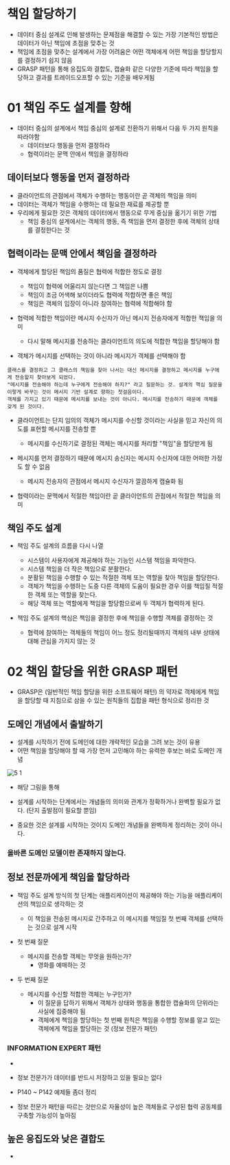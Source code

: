 # 책임 할당하기
- 데이터 중심 설계로 인해 발생하는 문제점을 해결할 수 있는 가장 기본적인 방법은 데이터가 아닌 책임에 초점을 맞추는 것
- 책임에 초점을 맞추는 설계에서 가장 어려움은 어떤 객체에게 어떤 책임을 할당할지를 결정하기 쉽지 않음
- GRASP 패턴을 통해 응집도와 결합도, 캡슐화 같은 다양한 기준에 따라 책임을 할당하고 결과를 트레이드오프할 수 있는 기준을 배우게됨


# 01 책임 주도 설계를 향해
- 데이터 중심의 설계에서 책임 중심의 설계로 전환하기 위해서 다음 두 가지 원칙을 따라야함
  - 데이터보다 행동을 먼저 결정하라
  - 협력이라는 문맥 안에서 책임을 결정하라
  
## 데이터보다 행동을 먼저 결정하라
- 클라이언트의 관점에서 객체가 수행하는 행동이란 곧 객체의 책임을 의미
- 데이터는 객체가 책임을 수행하는 데 필요한 재료를 제공할 뿐
- 우리에게 필요한 것은 객체의 데이터에서 행동으로 무게 중심을 옮기기 위한 기법
  - 책임 중심의 설계에서는 객체의 행동, 즉 책임을 먼저 결정한 후에 객체의 상태를 결정한다는 것

## 협력이라는 문맥 안에서 책임을 결정하라
- 객체에게 할당된 책임의 품질은 협력에 적합한 정도로 결정
  - 책임이 협력에 어울리지 않는다면 그 책임은 나쁨
  - 책임이 조금 어색해 보이더라도 협력에 적합하면 좋은 책임
  - 책임은 객체의 입장이 아니라 참여하는 협력에 적합해야 함
  
- 협력에 적합한 책임이란 메시지 수신자가 아닌 메시지 전송자에게 적합한 책임을 의미
  - 다시 말해 메시지를 전송하는 클라이언트의 의도에 적합한 책임을 할당해야 함

- 객체가 메시지를 선택하는 것이 아니라 메시지가 객체를 선택해야 함

```
클래스를 결정하고 그 클래스의 책임을 찾아 나서는 대신 메시지를 결정하고 메시지를 누구에게 전송할지 찾아보게 되었다.
"메시지를 전송해야 하는데 누구에게 전송해야 하지?" 라고 질문하는 것. 설계의 핵심 질문을 이렇게 바꾸는 것이 메시지 기반 설계로 향하는 첫걸음이다.
객체를 가지고 있기 때문에 메시지를 보내는 것이 아니다. 메시지를 전송하기 때문에 객체를 갖게 된 것이다.
```

- 클라이언트는 단지 임의의 객체가 메시지를 수신할 것이라는 사실을 믿고 자신의 의도를 표현할 메시지를 전송할 뿐
  - 메시지를 수신하기로 결정된 객체는 메시지를 처리할 "책임"을 할당받게 됨
- 메시지를 먼저 결정하기 때문에 메시지 송신자는 메시지 수신자에 대한 어떠한 가정도 할 수 없음
  - 메시지 전송자의 관점에서 메시지 수신자가 깔끔하게 캡슐화 됨
  
- 협력이라는 문맥에서 적절한 책임이란 곧 클라이언트의 관점에서 적절한 책임을 의미


## 책임 주도 설계
- 책임 주도 설계의 흐름을 다시 나열
  - 시스템이 사용자에게 제공해야 하는 기능인 시스템 책임을 파악한다.
  - 시스템 책임을 더 작은 책임으로 분활한다.
  - 분활된 책임을 수행할 수 있는 적절한 객체 또는 역할을 찾아 책임을 할당한다.
  - 객체가 책임을 수행하는 도중 다른 객체의 도움이 필요한 경우 이를 책임질 적절한 객체 또는 역할을 찾는다.
  - 해당 객체 또는 역할에게 책임을 할당함으로써 두 객체가 협력하게 된다.
  
- 책임 주도 설계의 핵심은 책임을 결정한 후에 책임을 수행할 객체를 결정하는 것
  - 협력에 참여하는 객체들의 책임이 어느 정도 정리될때까지 객체의 내부 상태에 대해 관심을 가지지 않는 것

# 02 책임 할당을 위한 GRASP 패턴
- GRASP은 (일반적인 책임 할당을 위한 소프트웨어 패턴) 의 약자로 객체에게 책임을 할당할 때 지침으로 삼을 수 있는 원칙들의 집합을 패턴 형식으로 정리한 것

## 도메인 개념에서 출발하기
- 설계를 시작하기 전에 도메인에 대한 개략적인 모습을 그려 보는 것이 유용
- 어떤 책임을 할당해야 할 때 가장 먼저 고민해야 하는 유력한 후보는 바로 도메인 개념


![5 1](https://user-images.githubusercontent.com/7076334/107771926-d7dfb000-6d7e-11eb-9325-d1df09a87f18.png)
- 해당 그림을 
통해


- 설계를 시작하는 단계에서는 개념들의 의미와 관계가 정확하거나 완벽할 필요가 없다. (단지 출발점이 필요할 뿐임)
- 중요한 것은 설계를 시작하는 것이지 도메인 개념들을 완벽하게 정리하는 것이 아니다.

### 올바른 도메인 모델이란 존재하지 않는다.


## 정보 전문까에게 책임을 할당하라
- 책임 주도 설계 방식의 첫 단계는 애플리케이션이 제공해야 하는 기능을 애플리케이션의 책임으로 생각하는 것
  - 이 책임을 전송된 메시지로 간주하고 이 메시지를 책임질 첫 번째 객체를 선택하는 것으로 설계 시작
  
- 첫 번째 질문
  - 메시지를 전송할 객체는 무엇을 원하는가?
    - 영화를 예매하는 것
- 두 번째 질문
  - 메시지를 수신할 적합한 객체는 누구인가?
    - 이 질문을 답하기 위해서 객체가 상태와 행동을 통합한 캡슐화의 단위라는 사실에 집중해야 됨
    - 객체에게 책임을 할당하는 첫 번째 원칙은 책임을 수행할 정보를 알고 있는 객체에게 책임을 할당하는 것 (정보 전문가 패턴)
    
### INFORMATION EXPERT 패턴
- 

- 정보 전문가가 데이터를 반드시 저장하고 있을 필요는 없다
- P140 ~ P142 예제들 좀더 정리
- 정보 전문가 패턴을 따르는 것만으로 자율성이 높은 객체들로 구성된 협력 공동체를 구축할 가능성이 높아짐

## 높은 응집도와 낮은 결합도
- 



    
    
  






